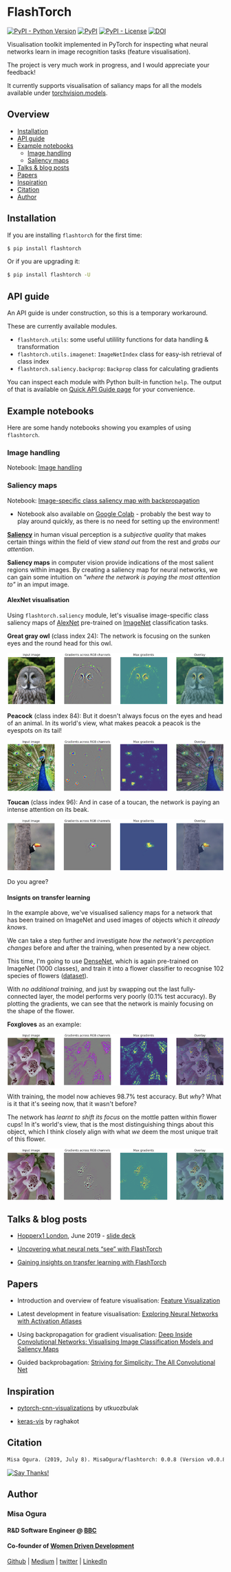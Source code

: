 # FlashTorch

[![PyPI - Python Version](https://img.shields.io/pypi/pyversions/flashtorch.svg?color=green)](https://pypi.org/project/flashtorch/)
[![PyPI](https://img.shields.io/pypi/v/flashtorch.svg?color=yellow)](https://pypi.org/project/flashtorch/)
[![PyPI - License](https://img.shields.io/pypi/l/flashtorch.svg?color=black)](https://github.com/MisaOgura/flashtorch/blob/master/LICENSE)
[![DOI](https://zenodo.org/badge/177140934.svg)](https://zenodo.org/badge/latestdoi/177140934)

Visualisation toolkit implemented in PyTorch for inspecting what neural networks learn in image recognition tasks (feature visualisation).

The project is very much work in progress, and I would appreciate your feedback!

It currently supports visualisation of saliancy maps for all the models available under [torchvision.models](https://pytorch.org/docs/stable/torchvision/models.html).

## Overview

- [Installation](#installation)
- [API guide](#api-guide)
- [Example notebooks](#example-notebooks)
  - [Image handling](#image-handling)
  - [Saliency maps](#saliency-maps)
- [Talks & blog posts](#talks--blog-posts)
- [Papers](#papers)
- [Inspiration](#inspiration)
- [Citation](#citation)
- [Author](#author)

## Installation

If you are installing `flashtorch` for the first time:

```bash
$ pip install flashtorch
```

Or if you are upgrading it:

```bash
$ pip install flashtorch -U
```

## API guide

An API guide is under construction, so this is a temporary workaround.

These are currently available modules.

- `flashtorch.utils`: some useful utilility functions for data handling & transformation
- `flashtorch.utils.imagenet`: `ImageNetIndex` class for easy-ish retrieval of class index
- `flashtorch.saliency.backprop`: `Backprop` class for calculating gradients

You can inspect each module with Python built-in function `help`. The output of that is available on [Quick API Guide page](https://github.com/MisaOgura/flashtorch/wiki/Quick-API-Guide) for your convenience.

## Example notebooks

Here are some handy notebooks showing you examples of using `flashtorch`.

### Image handling

Notebook: [Image handling](./examples/image_handling.ipynb)

### Saliency maps

Notebook: [Image-specific class saliency map with backpropagation](./examples/visualise_saliency_with_backprop.ipynb)

  - Notebook also available on [Google Colab](https://colab.research.google.com/github/MisaOgura/flashtorch/blob/master/examples/visualise_saliency_with_backprop_colab.ipynb) - probably the best way to play around quickly, as there is no need for setting up the environment!

**[Saliency](https://en.wikipedia.org/wiki/Salience_(neuroscience))** in human visual perception is a _subjective quality_ that makes certain things within the field of view _stand out_ from the rest and _grabs our attention_.

**Saliency maps** in computer vision provide indications of the most salient regions within images. By creating a saliency map for neural networks, we can gain some intuition on _"where the network is paying the most attention to"_ in an imput image.

#### AlexNet visualisation

Using `flashtorch.saliency` module, let's visualise image-specific class saliency maps of [AlexNet](https://arxiv.org/abs/1404.5997) pre-trained on [ImageNet](http://www.image-net.org/) classification tasks.

**Great gray owl** (class index 24):
The network is focusing on the sunken eyes and the round head for this owl.

![Saliency map of great grey owl in Alexnet](examples/images/alexnet_great_grey_owl.png)

**Peacock** (class index 84):
But it doesn't always focus on the eyes and head of an animal. In its world's view, what makes peacok a peacok is the eyespots on its tail!

![Saliency map of peacock in Alexnet](examples/images/alexnet_peacock.png)

**Toucan** (class index 96):
And in case of a toucan, the network is paying an intense attention on its beak.

![Saliency map of tucan in Alexnet](examples/images/alexnet_tucan.png)

Do you agree?

#### Insignts on transfer learning

In the example above, we've visualised saliency maps for a network that has been trained on ImageNet and used images of objects which it _already knows_.

We can take a step further and investigate _how the network's perception changes_ before and after the training, when presented by a new object.

This time, I'm going to use [DenseNet](https://arxiv.org/abs/1608.06993), which is again pre-trained on ImageNet (1000 classes), and train it into a flower classifier to recognise 102 species of flowers ([dataset](http://www.robots.ox.ac.uk/~vgg/data/flowers/102/index.html)).

With _no additional training_, and just by swapping out the last fully-connected layer, the model performs very poorly (0.1% test accuracy). By plotting the gradients, we can see that the network is mainly focusing on the shape of the flower.

**Foxgloves** as an example:

![Transfer learning pre](examples/images/transfer_learning_pre.png)

With training, the model now achieves 98.7% test accuracy. But _why_? What is it that it's seeing now, that it wasn't before?

The network has _learnt to shift its focus_ on the mottle patten within flower cups! In it's world's view, that is the most distinguishing things about this object, which I think closely align with what _we_ deem the most unique trait of this flower.

![Transfer learning post](examples/images/transfer_learning_post.png)

## Talks & blog posts

- [Hopperx1 London](http://www.cvent.com/events/hopperx1-london/agenda-e7d0f2fa5e9d46cf88fd8c322ae1290b.aspx), June 2019 - [slide deck](https://misaogura.github.io/flashtorch/presentations/Hopperx1London)

- [Uncovering what neural nets “see” with FlashTorch](https://towardsdatascience.com/feature-visualisation-in-pytorch-saliency-maps-a3f99d08f78a)

- [Gaining insights on transfer learning with FlashTorch](https://towardsdatascience.com/gaining-insights-on-transfer-learning-with-flashtorch-de344df0f410)

## Papers

- Introduction and overview of feature visualisation: [Feature Visualization](https://distill.pub/2017/feature-visualization/)

- Latest development in feature visualisation: [Exploring Neural Networks with Activation Atlases](https://distill.pub/2019/activation-atlas/)

- Using backpropagation for gradient visualisation: [Deep Inside Convolutional Networks: Visualising Image Classification Models and Saliency Maps](https://arxiv.org/pdf/1312.6034.pdf)

- Guided backprobagation: [Striving for Simplicity: The All Convolutional Net](https://arxiv.org/pdf/1412.6806.pdf)

## Inspiration

- [pytorch-cnn-visualizations](https://github.com/utkuozbulak/pytorch-cnn-visualizations) by utkuozbulak

- [keras-vis](https://github.com/raghakot/keras-vis) by raghakot

## Citation

```txt
Misa Ogura. (2019, July 8). MisaOgura/flashtorch: 0.0.8 (Version v0.0.8). Zenodo. http://doi.org/10.5281/zenodo.3271410
```

[![Say Thanks!](https://img.shields.io/badge/Say%20Thanks-!-1EAEDB.svg)](https://saythanks.io/to/MisaOgura)

## Author

### Misa Ogura

#### R&D Software Engineer @ [BBC](https://www.bbc.co.uk/rd/blog)

#### Co-founder of [Women Driven Development](https://womendrivendev.org/)

[Github](https://github.com/MisaOgura) | [Medium](https://medium.com/@misaogura) | [twitter](https://twitter.com/misa_ogura) | [LinkedIn](https://www.linkedin.com/in/misaogura/)
